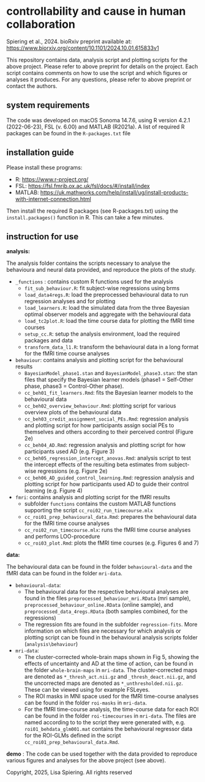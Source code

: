 # controllability and cause in human collaboration

Spiering et al., 2024.
bioRxiv preprint available at: https://www.biorxiv.org/content/10.1101/2024.10.01.615833v1

This repository contains data, analysis script and plotting scripts for the above project. Please refer to above preprint for details on the project. Each script contains comments on how to use the script and which figures or analyses it produces. For any questions, please refer to above preprint or contact the authors.

## system requirements

The code was developed on macOS Sonoma 14.7.6, using R version 4.2.1 (2022-06-23), FSL (v. 6.00) and MATLAB (R2021a). A list of required R packages can be found in the `R-packages.txt` file

## installation guide

Please install these programs:

- R: https://www.r-project.org/
- FSL: https://fsl.fmrib.ox.ac.uk/fsl/docs/#/install/index
- MATLAB: https://uk.mathworks.com/help/install/ug/install-products-with-internet-connection.html

Then install the required R packages (see R-packages.txt) using the `install.packages()` function in R. This can take a few minutes.

## instruction for use

**analysis:**

The analysis folder contains the scripts necessary to analyse the behavioura and neural data provided, and reproduce the plots of the study.

- `_functions` : contains custom R functions used for the analysis
  - `fit_sub_behaviour.R`: fit subject-wise regressions using brms
  - `load_data4regs.R`: load the preprocessed behavioural data to run regression analyses and for plotting
  - `load_learners.R`: load the simulated data from the three Bayesian optimal observer models and aggregate with the behavioural data
  - `load_tc2plot.R`: load the time course data for plotting the fMRI time courses
  - `setup_cc.R`: setup the analysis environment, load the required packages and data
  - `transform_data_l1.R`: transform the behavioural data in a long format for the fMRI time course analyses
- `behaviour`: contains analysis and plotting script for the behavioural results
  - `BayesianModel_phase1.stan` and `BayesianModel_phase3.stan`: the stan files that specify the Bayesian learner models (phase1 = Self-Other phase, phase3 = Control-Other phase).
  - `cc_beh01_fit_learners.Rmd`: fits the Bayesian learner models to the behavioural data
  - `cc_beh02_overview_behaviour.Rmd`: plotting script for various overview plots of the behavioural data
  - `cc_beh03_credit_assignment_social_PEs.Rmd`: regression analysis and plotting script for how participants assign social PEs to themselves and others according to their perceived control (Figure 2e)
  - `cc_beh04_AD.Rmd`: regression analysis and plotting script for how participants used AD (e.g. Figure 3)
  - `cc_beh05_regression_intercept_anovas.Rmd`: analysis script to test the intercept effects of the resulting beta estimates from subject-wise regressions (e.g. Figure 2e)
  - `cc_beh06_AD_guided_control_learning.Rmd`: regression analysis and plotting script for how participants used AD to guide their control learning (e.g. Figure 4)
- `fmri`: contains analysis and plotting script for the fMRI results 
  - subfolder `functions` contains the custom MATLAB functions supporting the script `cc_roi02_run_timecourse.mlx`
  - `cc_roi01_prep_behavioural_data.Rmd`: prepares the behavioural data for the fMRI time course analyses
  - `cc_roi02_run_timecourse.mlx`: runs the fMRI time course analyses and performs LOO-procedure
  - `cc_roi03_plot.Rmd`: plots the fMRI time courses (e.g. Figures 6 and 7)

**data:**

The behavioural data can be found in the folder `behavioural-data` and the fMRI data can be found in the folder `mri-data`.

- `behavioural-data`: 
  - The behavioural data for the respective behavioural analyses are found in the files `preprocessed_behaviour_mri.RData` (mri sample), `preprocessed_behaviour_online.RData` (online sample), and `preprocessed_data_4regs.RData` (both samples combined, for the regressions)
  - The regression fits are found in the subfolder `regression-fits`. More information on which files are necessary for which analysis or plotting script can be found in the behavioural analysis scripts folder (`analysis\behaviour`)
- `mri-data`:
  - The cluster-corrected whole-brain maps shown in Fig 5, showing the effects of uncertainty and AD at the time of action, can be found in the folder `whole-brain-maps` in `mri-data`. The cluster-corrected maps are denoted as `*_thresh_act.nii.gz` and `_thresh_deact.nii.gz`, and the uncorrected maps are denoted as `*_unthresholded.nii.gz`. These can be viewed using for example FSLeyes.
  - The ROI masks in MNI space used for the fMRI time-course analyses can be found in the folder `roi-masks` in `mri-data`.
  - For the fMRI time-course analysis, the time-course data for each ROI can be found in the folder `roi-timecourses` in `mri-data`. The files are named according to to the script they were generated with, e.g. `roi01_behdata_glm001.mat` contains the behavioural regressor data for the ROI-GLMs defined in the script `cc_roi01_prep_behavioural_data.Rmd`.

**demo** : The code can be used together with the data provided to reproduce various figures and analyses for the above project (see above).

Copyright, 2025, Lisa Spiering. All rights reserved
